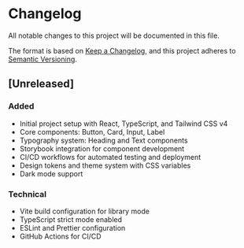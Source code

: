 # Changelog

All notable changes to this project will be documented in this file.

The format is based on [Keep a Changelog](https://keepachangelog.com/en/1.0.0/),
and this project adheres to [Semantic Versioning](https://semver.org/spec/v2.0.0.html).

## [Unreleased]

### Added
- Initial project setup with React, TypeScript, and Tailwind CSS v4
- Core components: Button, Card, Input, Label
- Typography system: Heading and Text components
- Storybook integration for component development
- CI/CD workflows for automated testing and deployment
- Design tokens and theme system with CSS variables
- Dark mode support

### Technical
- Vite build configuration for library mode
- TypeScript strict mode enabled
- ESLint and Prettier configuration
- GitHub Actions for CI/CD